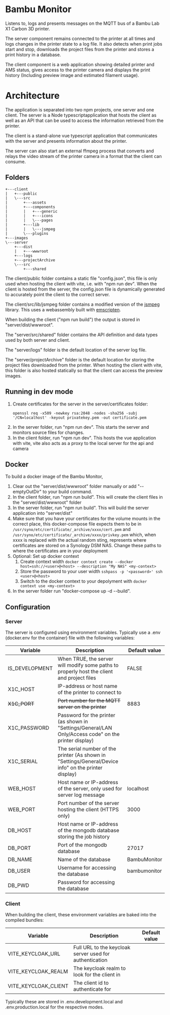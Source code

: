 # Bambu Monitor
Listens to, logs and presents messages on the MQTT bus of a Bambu Lab X1 Carbon 3D printer.

The server component remains connected to the printer at all times and logs changes in the printer state to a log file. It also detects when print jobs start and stop, downloads the project files from the printer and stores a print history in a database.

The client component is a web application showing detailed printer and AMS status, gives access to the printer camera and displays the print history (Including preview image and estimated filament usage).

# Architecture
The application is separated into two npm projects, one server and one client. The server is a Node typescriptapplication that hosts the client as well as an API that can be used to access the information retrieved from the printer.

The client is a stand-alone vue typescript application that communicates with the server and presents information about the printer.

The server can also start an external ffmpeg process that converts and relays the video stream of the printer camera in a format that the client can consume.

## Folders
```
+---client
|   +---public
|   \---src
|       +---assets
|       +---components
|       |   +---generic
|       |   +---icons
|       |   \---pages
|       +---lib
|       |   \---jsmpeg
|       \---plugins
+---images
\---server
    +---dist
    |   +---wwwroot
    +---logs
    +---projectArchive
    \---src
        +---shared
```
The client/public folder contains a static file "config.json", this file is only used when hosting the client with vite, i.e. with "npm run dev". When the client is hosted from the server, the config.json file is dynamically generated to accurately point the client to the correct server.

The client/src/lib/jsmpeg folder contains a modified version of the [jsmpeg](https://github.com/phoboslab/jsmpeg) library. This uses a webassembly built with [emscripten](https://emscripten.org/).

When building the client ("npm run build") the output is stored in "server/dist/wwwroot".

The "server/src/shared" folder contains the API definition and data types used by both server and client.

The "server/logs" folder is the default location of the server log file.

The "server/projectArchive" folder is the default location for storing the project files downloaded from the printer. When hosting the client with vite, this folder is also hosted statically so that the client can access the preview images.

## Running in dev mode
1. Create certificates for the server in the server/certificates folder:
    ```
    openssl req -x509 -newkey rsa:2048 -nodes -sha256 -subj '/CN=localhost' -keyout privatekey.pem -out certificate.pem
    ```
1. In the server folder, run "npm run dev". This starts the server and monitors source files for changes.
1. In the client folder, run "npm run dev". This hosts the vue application with vite, vite also acts as a proxy to the local server for the api and camera

## Docker
To build a docker image of the Bambu Monitor,
1. Clear out the "server/dist/wwwroot" folder manually or add "--emptyOutDir" to your build command.
1. In the client folder, run "npm run build". This will create the client files in the "server/dist/wwwroot" folder
1. In the server folder, run "npm run build". This will build the server application into "server/dist"
1. Make sure that you have your certificates for the volume mounts in the correct place, this docker-compose file expects them to be in ```/usr/syno/etc/certificate/_archive/xxxx/cert.pem``` and ```/usr/syno/etc/certificate/_archive/xxxx/privkey.pem``` which, when xxxx is replaced with the actual random sting, represents where certificates are stored on a Synology DSM NAS. Change these paths to where the certificates are in your deployment
1. Optional: Set up docker context
    1. Create context width ```docker context create --docker host=ssh://<user>@<host> --description "My NAS" <my-context>```
    1. Store the password to your user width ```sshpass -p '<password>' ssh <user>@<host>```
    1. Switch to the docker context to your depolyment with ```docker context use <my-context>``` 
1. In the server folder run "docker-compose up -d --build". 

## Configuration
### Server
The server is configured using environment variables. Typically use a .env (docker.env for the container) file with the following variables:

| Variable       | Description                                                                                           | Default value |
| -------------- | ----------------------------------------------------------------------------------------------------- | ------------- |
| IS_DEVELOPMENT | When TRUE, the server will modify some paths to properly host the client and project files            | FALSE         |
| X1C_HOST       | IP-address or host name of the printer to connect to                                                  |               |
| ~~X1C_PORT~~   | ~~Port number for the MQTT server on the printer~~                                                    | 8883          |
| X1C_PASSWORD   | Password for the printer (as shown in "Settings/General/LAN Only/Access code" on the printer display) |               |
| X1C_SERIAL     | The serial number of the printer (As shown in "Settings/General/Device info" on the printer display)  |               |
| WEB_HOST       | Host name or IP-address of the server, only used for server log message                               | localhost     |
| WEB_PORT       | Port number of the server hosting the client (HTTPS only)                                             | 3000          |
| DB_HOST        | Host name or IP-address of the mongodb database storing the job history                               |               |
| DB_PORT        | Port of the mongodb database                                                                          | 27017         |
| DB_NAME        | Name of the database                                                                                  | BambuMonitor  |
| DB_USER        | Username for accessing the database                                                                   | bambumonitor  |
| DB_PWD         | Password for accessing the database                                                                   |               |

### Client
When building the client, these environment variables are baked into the compiled bundles:

| Variable             | Description                                                        | Default value |
| -------------------- | ------------------------------------------------------------------ | ------------- |
| VITE_KEYCLOAK_URL    | Full URL to the keycloak server used for authentication            |               |
| VITE_KEYCLOAK_REALM  | The keycloak realm to look for the client in                       |               |
| VITE_KEYCLOAK_CLIENT | The client id to authenticate for                                  |               |

Typically these are stored in .env.development.local and .env.production.local for the respective modes.
